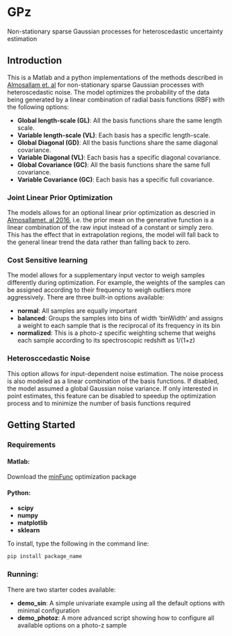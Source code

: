 # GPz
Non-stationary sparse Gaussian processes for heteroscedastic uncertainty estimation

## Introduction
This is a Matlab and a python implementations of the methods described in [Almosallam et. al]() for non-stationary sparse Gaussian processes with heteroscedastic noise. The model optimizes the probability of the data being generated by a linear combination of radial basis functions (RBF) with the following options:

  - **Global length-scale (GL)**: All the basis functions share the same length scale.
  - **Variable length-scale (VL)**: Each basis has a specific length-scale.
  - **Global Diagonal (GD)**: All the basis functions share the same diagonal covariance.
  - **Variable Diagonal (VL)**: Each basis has a specific diagonal covariance.
  - **Global Covariance (GC)**: All the basis functions share the same full covariance.
  - **Variable Covariance (GC)**: Each basis has a specific full covariance.

### Joint Linear Prior Optimization
The models allows for an optional linear prior optimization as descried in [Almosallamet. al 2016](https://mnras.oxfordjournals.org/content/455/3/2387.abstract?related-urls=yes&legid=mnras;455/3/2387), i.e. the prior mean on the generative function is a linear combination of the raw input instead of a constant or simply zero. This has the effect that in extrapolation regions, the model will fall back to the general linear trend the data rather than falling back to zero.

### Cost Sensitive learning
The model allows for a supplementary input vector to weigh samples differently during optimization. For example, the weights of the samples can be assigned according to their frequency to weigh outliers more aggressively. There are three built-in options available:

  - **normal**: All samples are equally important 
  - **balanced**: Groups the samples into bins of width ‘binWidth’ and assigns a weight to each sample that is the reciprocal of its frequency in its bin
  - **normalized**: This is a photo-z specific weighting scheme that weighs each sample according to its spectroscopic redshift as 1/(1+z)

### Heterosccedastic Noise
This option allows for input-dependent noise estimation. The noise process is also modeled as a linear combination of the basis functions. If disabled, the model assumed a global Gaussian noise variance. If only interested in point estimates, this feature can be disabled to speedup the optimization process and to minimize the number of basis functions required

## Getting Started

### Requirements
#### Matlab:

Download the [minFunc](https://www.cs.ubc.ca/~schmidtm/Software/minFunc_2012.zip) optimization package 

#### Python:

  - **scipy**
  - **numpy**
  - **matplotlib**
  - **sklearn**

To install, type the following in the command line:
```bash
pip install package_name
```

### Running:

There are two starter codes available:

  - **demo_sin**: A simple univariate example using all the default options with minimal configuration
  - **demo_photoz**: A more advanced script showing how to configure all available options on a photo-z sample
